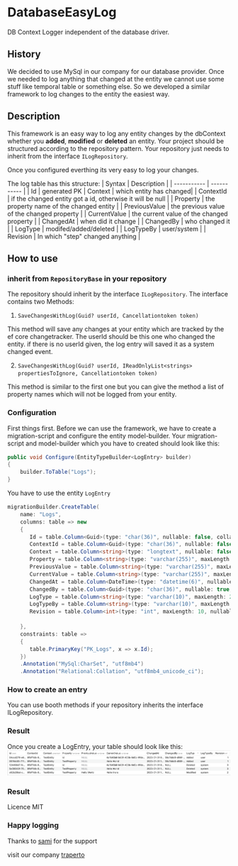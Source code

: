 # DatabaseEasyLog
DB Context Logger independent of the database driver.

## History
We decided to use MySql in our company for our database provider.
Once we needed to log anything that changed at the entity we cannot use some stuff like temporal table or something else.
So we developed a similar framework to log changes to the entity the easiest way.

## Description
This framework is an easy way to log any entity changes by the dbContext whether you **added**, **modified** or **deleted** an entity.
Your project should be structured according to the repository pattern. Your repository just needs to inherit from the interface `ILogRepository`.

Once you configured everthing its very easy to log your changes.

The log table has this structure:
| Syntax      | Description |
| ----------- | ----------- |
| Id          | generated PK
| Context   | which entity has changed|
| ContextId   | if the changed entity got a id, otherwise it will be null        |
| Property   | the property name of the changed entity        |
| PreviousValue   | the previous value of the changed property        |
| CurrentValue   | the current value of the changed property        |
| ChangedAt   | when did it change        |
| ChangedBy   | who changed it        |
| LogType   | modifed/added/deleted        |
| LogTypeBy   | user/system        |
| Revision   | In which "step" changed anything        |

## How to use
### inherit from ```RepositoryBase``` in your repository
The repository should inherit by the interface ```ILogRepository```. The interface contains two Methods:

1. `SaveChangesWithLog(Guid? userId, Cancellationtoken token)`

 This method will save any changes at your entity which are tracked by the ef core changetracker.
The userId should be this one who changed the entity. if there is no userId given, the log entry will saved it as a system changed event.

2. `SaveChangesWithLog(Guid? userId, IReadOnlyList<strings> propertiesToIgnore, Cancellationtoken token)`

This method is similar to the first one but you can give the method a list of property names which will not be logged from your entity.

### Configuration
First things first.
Before we can use the framework, we have to create a migration-script and configure the entity model-builder. Your migration-script and model-builder which you have to created should look like this:

```csharp
public void Configure(EntityTypeBuilder<LogEntry> builder)
{
    builder.ToTable("Logs");
}
```
You have to use the entity `LogEntry`

```csharp
migrationBuilder.CreateTable(
    name: "Logs",
    columns: table => new
    {
       Id = table.Column<Guid>(type: "char(36)", nullable: false, collation: "utf8mb4_unicode_ci"),
       ContextId = table.Column<Guid>(type: "char(36)", nullable: false, collation: "utf8mb4_unicode_ci"),
       Context = table.Column<string>(type: "longtext", nullable: false, collation: "utf8mb4_unicode_ci").Annotation("MySql:CharSet", "utf8mb4"),
       Property = table.Column<string>(type: "varchar(255)", maxLength: 255, nullable: false, collation: "utf8mb4_unicode_ci").Annotation("MySql:CharSet", "utf8mb4"),
       PreviousValue = table.Column<string>(type: "varchar(255)", maxLength: 255, nullable: true, collation: "utf8mb4_unicode_ci").Annotation("MySql:CharSet", "utf8mb4"),
       CurrentValue = table.Column<string>(type: "varchar(255)", maxLength: 255, nullable: true, collation: "utf8mb4_unicode_ci").Annotation("MySql:CharSet", "utf8mb4"),
       ChangedAt = table.Column<DateTime>(type: "datetime(6)", nullable: false),
       ChangedBy = table.Column<Guid>(type: "char(36)", nullable: true, collation: "utf8mb4_unicode_ci"),
       LogType = table.Column<string>(type: "varchar(10)", maxLength: 255, nullable: true, collation: "utf8mb4_unicode_ci")            .Annotation("MySql:CharSet", "utf8mb4"),
       LogTypeBy = table.Column<string>(type: "varchar(10)", maxLength: 255, nullable: true, collation: "utf8mb4_unicode_ci")            .Annotation("MySql:CharSet", "utf8mb4"),
       Revision = table.Column<int>(type: "int", maxLength: 10, nullable: false)

    },
    constraints: table =>
    {
       table.PrimaryKey("PK_Logs", x => x.Id);
    })
    .Annotation("MySql:CharSet", "utf8mb4")
    .Annotation("Relational:Collation", "utf8mb4_unicode_ci");
```
### How to create an entry
You can use booth methods if your repository inherits the interface ILogRepository.

### Result
Once you create a LogEntry, your table should look like this:
![log table](table.png)

### Result
Licence MIT

### Happy logging

Thanks to [sami](https://github.com/SamiSul) for the support

visit our company [traperto](https://www.traperto.com)
